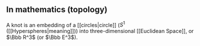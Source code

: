 ## In mathematics (topology)
A knot is an embedding of a [[circles|circle]] ($S^1$ ([[Hyperspheres|meaning]])) into three-dimensional [[Euclidean Space]], or $\Bbb R^3$ (or $\Bbb E^3$).
